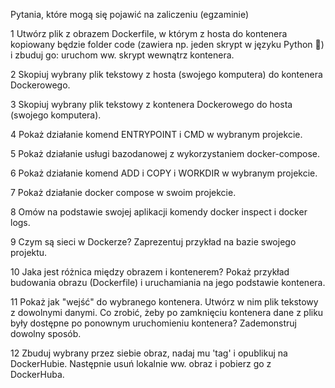Pytania, które mogą się pojawić na zaliczeniu (egzaminie)

1 Utwórz plik z obrazem Dockerfile, w którym z hosta do kontenera kopiowany będzie folder code (zawiera np. jeden skrypt w języku Python 🐍) i zbuduj go:
uruchom ww. skrypt wewnątrz kontenera.

2 Skopiuj wybrany plik tekstowy z hosta (swojego komputera) do kontenera Dockerowego.

3 Skopiuj wybrany plik tekstowy z kontenera Dockerowego do hosta (swojego komputera).

4 Pokaż działanie komend ENTRYPOINT i CMD w wybranym projekcie.

5 Pokaż działanie usługi bazodanowej z wykorzystaniem docker-compose.

6 Pokaż działanie komend ADD i COPY i WORKDIR w wybranym projekcie.

7 Pokaż działanie docker compose w swoim projekcie.

8 Omów na podstawie swojej aplikacji komendy docker inspect i docker logs.

9 Czym są sieci w Dockerze? Zaprezentuj przykład na bazie swojego projektu.

10 Jaka jest różnica między obrazem i kontenerem? Pokaż przykład budowania obrazu (Dockerfile) i uruchamiania na jego podstawie kontenera.

11 Pokaż jak "wejść" do wybranego kontenera.
Utwórz w nim plik tekstowy z dowolnymi danymi. Co zrobić, żeby po zamknięciu kontenera dane z pliku były dostępne po ponownym uruchomieniu kontenera?
Zademonstruj dowolny sposób.

12 Zbuduj wybrany przez siebie obraz, nadaj mu 'tag' i opublikuj na DockerHubie. Następnie usuń lokalnie ww. obraz i pobierz go z DockerHuba.
